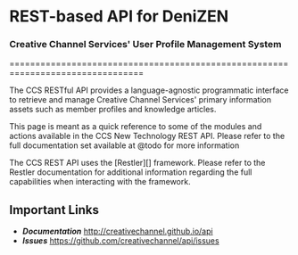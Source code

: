 # REST-based API for DeniZEN #
### Creative Channel Services' User Profile Management System ###
================================================================================

The CCS RESTful API provides a language-agnostic programmatic interface to
 retrieve and manage Creative Channel Services' primary information assets
such as member profiles and knowledge articles.

This page is meant as a quick reference to some of the modules and actions
available in the CCS New Technology REST API. Please refer to the full
documentation set available at @todo for more information

The CCS REST API uses the [Restler][]  framework.
Please refer to the Restler documentation for additional information regarding
the full capabilities when interacting with the framework.

Important Links
--------------------------------------------------------------------------------
-   ***Documentation*** http://creativechannel.github.io/api
-   ***Issues*** https://github.com/creativechannel/api/issues

